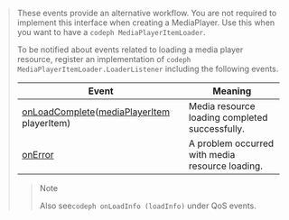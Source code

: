---
---

>These events provide an alternative workflow. You are not required to implement this interface when creating a MediaPlayer. Use this when you want to have a `codeph MediaPlayerItemLoader`.
>
>
>To be notified about events related to loading a media player resource, register an implementation of `codeph MediaPlayerItemLoader.LoaderListener` including the following events.
>
>
><table frame="all" colsep="1" rowsep="1"> 
 <tgroup cols="2" colsep="1" rowsep="1" class="FormatA"> 
  <colspec colnum="1" colname="1" colwidth="41*" /> 
  <colspec colnum="2" colname="2" colwidth="59*" /> 
  <thead> 
   <tr rowsep="1"> 
    <th colname="1" class="entry">Event</th> 
    <th colname="2" class="entry">Meaning</th> 
   </tr> 
  </thead> 
  <tbody> 
   <tr rowsep="1"> 
    <td colname="1"><span class="codeph"><a href="http://help.adobe.com/en_US/primetime/api/psdk/javadoc_1.4/com/adobe/mediacore/MediaPlayerItemLoader.LoaderListener.html#onLoadComplete(com.adobe.mediacore.MediaPlayerItem)" format="html" scope="external">onLoadComplete</a>(<a href="http://help.adobe.com/en_US/primetime/api/psdk/javadoc_1.4/com/adobe/mediacore/MediaPlayerItem.html" format="html" scope="external">mediaPlayerItem</a> playerItem)</span> </td> 
    <td colname="2">Media resource loading completed successfully.</td> 
   </tr> 
   <tr rowsep="1"> 
    <td colname="1"><span class="codeph"><a href="http://help.adobe.com/en_US/primetime/api/psdk/javadoc_1.4/com/adobe/mediacore/MediaPlayerItemLoader.LoaderListener.html#onError(com.adobe.ave.MediaErrorCode,%20java.lang.String)" format="html" scope="external">onError</a> </span></td> 
    <td colname="2">A problem occurred with media resource loading.</td> 
   </tr> 
  </tbody> 
 </tgroup> 
</table>

>
>>[!NOTE]
>>
>>Also see`codeph onLoadInfo (loadInfo)` under QoS events.
>
